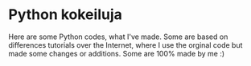 # Python kokeiluja

Here are some Python codes, what I've made.
Some are based on differences tutorials over the Internet, where I use the orginal code but made some changes or additions.
Some are 100% made by me :)
